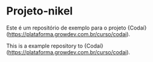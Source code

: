 # Projeto-nikel

Este é um repositório de exemplo para o projeto {Codaí}(https://plataforma.growdev.com.br/curso/codai).

This is a example repository to {Codaí}(https://plataforma.growdev.com.br/curso/codai).
